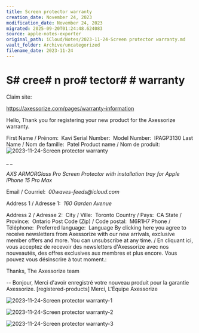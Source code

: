 ```yaml
---
title: Screen protector warranty
creation_date: November 24, 2023
modification_date: November 24, 2023
migrated: 2025-09-20T01:24:48.624083
source: apple-notes-exporter
original_path: iCloud/Notes/2023-11-24-Screen protector warranty.md
vault_folder: Archive/uncategorized
filename_date: 2023-11-24
---
```



# S# cree# n pro# tector#  # warranty # 

Claim site:

https://axessorize.com/pages/warranty-information

Hello,
Thank you for registering your new product for the Axessorize warranty.

First Name / Prénom:  Kavi
Serial Number: 
Model Number:  IPAGP3130
Last Name / Nom de famille:  Patel
Product name / Nom de produit:  
![2023-11-24-Screen protector warranty](images/2023-11-24-Screen%20protector%20warranty.jpeg)

_ _

_AXS ARMORGlass Pro Screen Protector with installation tray for Apple iPhone 15 Pro Max_

Email / Courriel:  _00waves-feeds@icloud.com_

Address 1 / Adresse 1:  _160 Garden Avenue_

Address 2 / Adresse 2: 
City / Ville:  Toronto
Country / Pays:  CA
State / Province:  Ontario
Post Code (Zip) / Code postal:  M6R1H7
Phone / Téléphone: 
Preferred language:  Language
By clicking here you agree to receive newsletters from Axessorize with our new arrivals, exclusive member offers and more. You can unsubscribe at any time. / En cliquant ici, vous acceptez de recevoir des newsletters d'Axessorize avec nos nouveautés, des offres exclusives aux membres et plus encore. Vous pouvez vous désinscrire à tout moment.: 

Thanks,
The Axessorize team

--
Bonjour,
Merci d'avoir enregistré votre nouveau produit pour la garantie Axessorize.
[registered-products]
Merci,
L'Équipe Axessorize
 

![2023-11-24-Screen protector warranty-1](images/2023-11-24-Screen%20protector%20warranty-1.jpeg)

![2023-11-24-Screen protector warranty-2](images/2023-11-24-Screen%20protector%20warranty-2.png)

![2023-11-24-Screen protector warranty-3](images/2023-11-24-Screen%20protector%20warranty-3.png)


